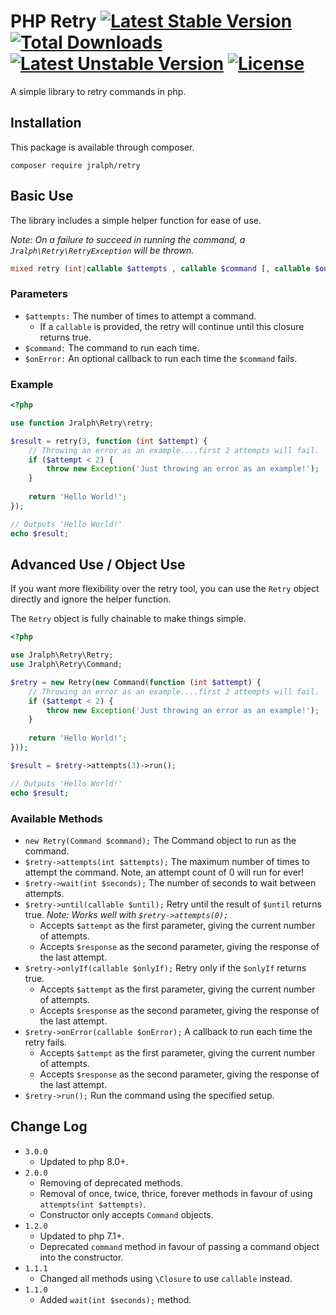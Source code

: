 # PHP Retry [![Latest Stable Version](https://poser.pugx.org/jralph/retry/v/stable)](https://packagist.org/packages/jralph/retry) [![Total Downloads](https://poser.pugx.org/jralph/retry/downloads.svg)](https://packagist.org/packages/jralph/retry) [![Latest Unstable Version](https://poser.pugx.org/jralph/retry/v/unstable.svg)](https://packagist.org/packages/jralph/retry) [![License](https://poser.pugx.org/jralph/retry/license.svg)](https://packagist.org/packages/jralph/retry)

A simple library to retry commands in php.

## Installation

This package is available through composer.

    composer require jralph/retry
   
## Basic Use

The library includes a simple helper function for ease of use.

*Note: On a failure to succeed in running the command, a `Jralph\Retry\RetryException` will be thrown.*

```php
mixed retry (int|callable $attempts , callable $command [, callable $onError = null])
```

### Parameters

- `$attempts:` The number of times to attempt a command.
    - If a `callable` is provided, the retry will continue until this closure returns true.
- `$command:` The command to run each time.
- `$onError:` An optional callback to run each time the `$command` fails.

### Example

```php
<?php

use function Jralph\Retry\retry;

$result = retry(3, function (int $attempt) {
    // Throwing an error as an example....first 2 attempts will fail.
    if ($attempt < 2) {
        throw new Exception('Just throwing an error as an example!');
    }
    
    return 'Hello World!';
});

// Outputs 'Hello World!'
echo $result;
```

## Advanced Use / Object Use

If you want more flexibility over the retry tool, you can use the `Retry` object directly and ignore the helper function.

The `Retry` object is fully chainable to make things simple.

```php
<?php

use Jralph\Retry\Retry;
use Jralph\Retry\Command;

$retry = new Retry(new Command(function (int $attempt) {
    // Throwing an error as an example....first 2 attempts will fail.
    if ($attempt < 2) {
        throw new Exception('Just throwing an error as an example!');
    }
    
    return 'Hello World!';
}));

$result = $retry->attempts(3)->run();

// Outputs 'Hello World!'
echo $result;
```

### Available Methods

- `new Retry(Command $command);` The Command object to run as the command.
- `$retry->attempts(int $attempts);` The maximum number of times to attempt the command. Note, an attempt count of 0 will run for ever!
- `$retry->wait(int $seconds);` The number of seconds to wait between attempts.
- `$retry->until(callable $until);` Retry until the result of `$until` returns true. *Note: Works well with `$retry->attempts(0);`*
    - Accepts `$attempt` as the first parameter, giving the current number of attempts.
    - Accepts `$response` as the second parameter, giving the response of the last attempt.
- `$retry->onlyIf(callable $onlyIf);` Retry only if the `$onlyIf` returns true.
    - Accepts `$attempt` as the first parameter, giving the current number of attempts.
    - Accepts `$response` as the second parameter, giving the response of the last attempt.
- `$retry->onError(callable $onError);` A callback to run each time the retry fails.
    - Accepts `$attempt` as the first parameter, giving the current number of attempts.
    - Accepts `$response` as the second parameter, giving the response of the last attempt.
- `$retry->run();` Run the command using the specified setup.

## Change Log
- `3.0.0`
  - Updated to php 8.0+. 
- `2.0.0`
  - Removing of deprecated methods.
  - Removal of once, twice, thrice, forever methods in favour of using `attempts(int $attempts)`.
  - Constructor only accepts `Command` objects.
- `1.2.0` 
  - Updated to php 7.1+.
  - Deprecated `command` method in favour of passing a command object into the constructor.
- `1.1.1`
  - Changed all methods using `\Closure` to use `callable` instead.
- `1.1.0`
  - Added `wait(int $seconds);` method.

